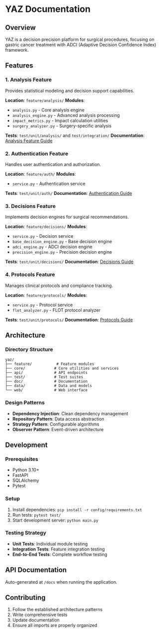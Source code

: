 # YAZ Documentation

## Overview
YAZ is a decision precision platform for surgical procedures, focusing on gastric cancer treatment with ADCI (Adaptive Decision Confidence Index) framework.

## Features

### 1. Analysis Feature
Provides statistical modeling and decision support capabilities.

**Location**: `feature/analysis/`
**Modules**:
- `analysis.py` - Core analysis engine
- `analysis_engine.py` - Advanced analysis processing
- `impact_metrics.py` - Impact calculation utilities
- `surgery_analyzer.py` - Surgery-specific analysis

**Tests**: `test/unit/analysis/` and `test/integration/`
**Documentation**: [Analysis Feature Guide](features/analysis.md)

### 2. Authentication Feature
Handles user authentication and authorization.

**Location**: `feature/auth/`
**Modules**:
- `service.py` - Authentication service

**Tests**: `test/unit/auth/`
**Documentation**: [Authentication Guide](features/auth.md)

### 3. Decisions Feature
Implements decision engines for surgical recommendations.

**Location**: `feature/decisions/`
**Modules**:
- `service.py` - Decision service
- `base_decision_engine.py` - Base decision engine
- `adci_engine.py` - ADCI decision engine
- `precision_engine.py` - Precision decision engine

**Tests**: `test/unit/decisions/`
**Documentation**: [Decisions Guide](features/decisions.md)

### 4. Protocols Feature
Manages clinical protocols and compliance tracking.

**Location**: `feature/protocols/`
**Modules**:
- `service.py` - Protocol service
- `flot_analyzer.py` - FLOT protocol analyzer

**Tests**: `test/unit/protocols/`
**Documentation**: [Protocols Guide](features/protocols.md)

## Architecture

### Directory Structure
```
yaz/
├── feature/           # Feature modules
├── core/             # Core utilities and services
├── api/              # API endpoints
├── test/             # Test suites
├── doc/              # Documentation
├── data/             # Data and models
└── web/              # Web interface
```

### Design Patterns
- **Dependency Injection**: Clean dependency management
- **Repository Pattern**: Data access abstraction
- **Strategy Pattern**: Configurable algorithms
- **Observer Pattern**: Event-driven architecture

## Development

### Prerequisites
- Python 3.10+
- FastAPI
- SQLAlchemy
- Pytest

### Setup
1. Install dependencies: `pip install -r config/requirements.txt`
2. Run tests: `pytest test/`
3. Start development server: `python main.py`

### Testing Strategy
- **Unit Tests**: Individual module testing
- **Integration Tests**: Feature integration testing
- **End-to-End Tests**: Complete workflow testing

## API Documentation
Auto-generated at `/docs` when running the application.

## Contributing
1. Follow the established architecture patterns
2. Write comprehensive tests
3. Update documentation
4. Ensure all imports are properly organized
